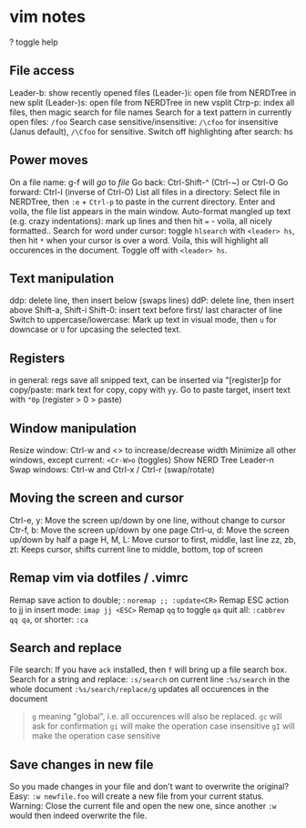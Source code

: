 # vim notes
? toggle help

## File access
Leader-b: show recently opened files
(Leader-)i: open file from NERDTree in new split
(Leader-)s: open file from NERDTree in new vsplit
Ctrp-p: index all files, then magic search for file names
Search for a text pattern in currently open files: `/foo`
Search case sensitive/insensitive: `/\cfoo` for insensitive (Janus
default), `/\Cfoo` for sensitive.
Switch off highlighting after search: <leader> hs

## Power moves
On a file name: g-f will *go* to *file*
Go back: Ctrl-Shift-^ (Ctrl-~) or Ctrl-O
Go forward: Ctrl-I (inverse of Ctrl-O)
List all files in a directory: Select file in NERDTree, then `:e` +
`Ctrl-p` to paste in the current directory. Enter and voila, the file
list appears in the main window.
Auto-format mangled up text (e.g. crazy indentations): mark up lines and
then hit `=` - voila, all nicely formatted..
Search for word under cursor: toggle `hlsearch` with `<leader> hs`, then
hit `*` when your cursor is over a word. Voila, this will highlight all
occurences in the document. Toggle off with `<leader> hs`.

## Text manipulation
ddp: delete line, then insert below (swaps lines)
ddP: delete line, then insert above
Shift-a, Shift-i Shift-0: insert text before first/ last character of
line
Switch to uppercase/lowercase: Mark up text in visual mode, then `u` for
downcase or `U` for upcasing the selected text.

## Registers
in general: regs save all snipped text, can be inserted via "[register]p
for copy/paste: mark text for copy, copy with `yy`. Go to paste target,
insert text with `"0p` (register > 0 > paste)

## Window manipulation
Resize window: Ctrl-w and <> to increase/decrease width
Minimize all other windows, except current: `<Cr-W>o` (toggles)
Show NERD Tree Leader-n
Swap windows: Ctrl-w and Ctrl-x / Ctrl-r (swap/rotate)

## Moving the screen and cursor
Ctrl-e, y: Move the screen up/down by one line, without change to cursor
Ctr-f, b: Move the screen up/down by one page
Ctrl-u, d: Move the screen up/down by half a page
H, M, L: Move cursor to first, middle, last line
zz, zb, zt: Keeps cursor, shifts current line to middle, bottom, top of
screen

## Remap vim via dotfiles / .vimrc
Remap save action to double; : `noremap ;; :update<CR>`
Remap ESC action to jj in insert mode: `imap jj <ESC>`
Remap `qq` to toggle `qa` quit all: `:cabbrev qq qa`, or shorter: `:ca`

## Search and replace
File search: If you have `ack` installed, then <Leader> `f` will bring
up a file search box.
Search for a string and replace:
`:s/search` on current line
`:%s/search` in the whole document
`:%s/search/replace/g` updates all occurences in the document
> `g` meaning "global", i.e. all occurences will also be replaced.
> `gc` will ask for confirmation
> `gi` will make the operation case insensitive
> `gI` will make the operation case sensitive

## Save changes in new file
So you made changes in your file and don't want to overwrite the
original? Easy: `:w newfile.foo` will create a new file from your
current status. Warning: Close the current file and open the new one,
since another `:w` would then indeed overwrite the file.
